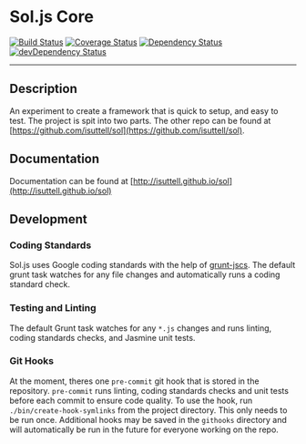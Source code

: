 # Sol.js Core

[![Build Status](https://travis-ci.org/isuttell/sol-core.svg)](https://travis-ci.org/isuttell/sol-core)
[![Coverage Status](https://img.shields.io/coveralls/isuttell/sol-core.svg)](https://coveralls.io/r/isuttell/sol-core)
[![Dependency Status](https://david-dm.org/isuttell/sol-core.svg)](https://david-dm.org/isuttell/sol-core)
[![devDependency Status](https://david-dm.org/isuttell/sol-core/dev-status.svg)](https://david-dm.org/isuttell/sol-core#info=devDependencies)

- - -

## Description
An experiment to create a framework that is quick to setup, and easy to test. The project is spit into two parts. The other repo can be found at [https://github.com/isuttell/sol](https://github.com/isuttell/sol).

## Documentation

Documentation can be found at [http://isuttell.github.io/sol](http://isuttell.github.io/sol)

## Development

### Coding Standards

Sol.js uses Google coding standards with the help of [grunt-jscs](https://github.com/jscs-dev/grunt-jscs). The default grunt task watches for any file changes and automatically runs a coding standard check.

### Testing and Linting

The default Grunt task watches for any `*.js` changes and runs linting, coding standards checks, and Jasmine unit tests.

### Git Hooks

At the moment, theres one `pre-commit` git hook that is stored in the repository. `pre-commit` runs linting, coding standards checks and unit tests before each commit to ensure code quality. To use the hook, run `./bin/create-hook-symlinks` from the project directory. This only needs to be run once. Additional hooks may be saved in the `githooks` directory and will automatically be run in the future for everyone working on the repo.
